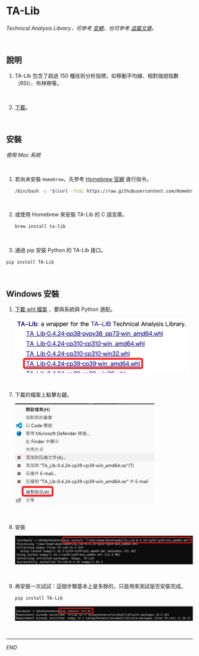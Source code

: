 # TA-Lib

_Technical Analysis Library，可參考 [官網](https://ta-lib.github.io/ta-lib-python/doc_index.html)，也可參考 [這篇文章](https://havocfuture.tw/blog/python-indicators-talib)。_

<br>

## 說明

1. TA-Lib 包含了超過 150 種技術分析指標，如移動平均線、相對強弱指數（RSI）、布林帶等。

<br>

2. [下載](https://www.lfd.uci.edu/~gohlke/pythonlibs/#ta-lib)。

<br>

## 安裝

_使用 Mac 系統_

<br>

1. 若尚未安裝 `Homebrew`，先參考 [Homebrew 官網](https://brew.sh/) 進行指令。

    ```bash
    /bin/bash -c "$(curl -fsSL https://raw.githubusercontent.com/Homebrew/install/HEAD/install.sh)"
    ```

<br>

2. 或使用 Homebrew 來安裝 TA-Lib 的 C 語言庫。

    ```bash
    brew install ta-lib
    ```

<br>

3. 通過 pip 安裝 Python 的 TA-Lib 接口。

```bash
pip install TA-Lib
```

<br>

## Windows 安裝

1. [下載 whl 檔案](https://www.lfd.uci.edu/~gohlke/pythonlibs/#ta-lib) ，要與系統與 Python 適配。

    ![](images/img_01.png)

<br>

7. 下載的檔案上點擊右鍵。

    ![](images/img_03.png)

<br>

8. 安裝

    ![](images/img_02.png)

<br>

9. 再安裝一次試試：這個步驟基本上是多餘的，只是用來測試是否安裝完成。

    ```bash
    pip install TA-Lib
    ```

    ![](images/img_04.png)

<br>

---

_END_